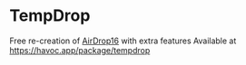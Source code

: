 # TempDrop
Free re-creation of [AirDrop16](https://havoc.app/package/airdrop16) with extra features
Available at https://havoc.app/package/tempdrop